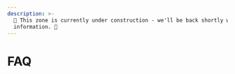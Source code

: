 ```yaml
---
description: >-
  🚧 This zone is currently under construction - we'll be back shortly with more
  information. 🚧
---
```


# FAQ


